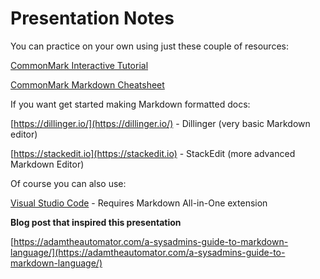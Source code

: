# Presentation Notes

You can practice on your own using just these couple of resources:

[CommonMark Interactive Tutorial](https://commonmark.org/help/tutorial/)

[CommonMark Markdown Cheatsheet](https://commonmark.org/help/)

If you want get started making Markdown formatted docs:

[https://dillinger.io/](https://dillinger.io/) - Dillinger (very basic Markdown editor)

[https://stackedit.io](https://stackedit.io) - StackEdit (more advanced Markdown Editor)

Of course you can also use:

[Visual Studio Code](https://code.visualstudio.com/Download
) - Requires Markdown All-in-One extension


**Blog post that inspired this presentation**

[https://adamtheautomator.com/a-sysadmins-guide-to-markdown-language/](https://adamtheautomator.com/a-sysadmins-guide-to-markdown-language/)